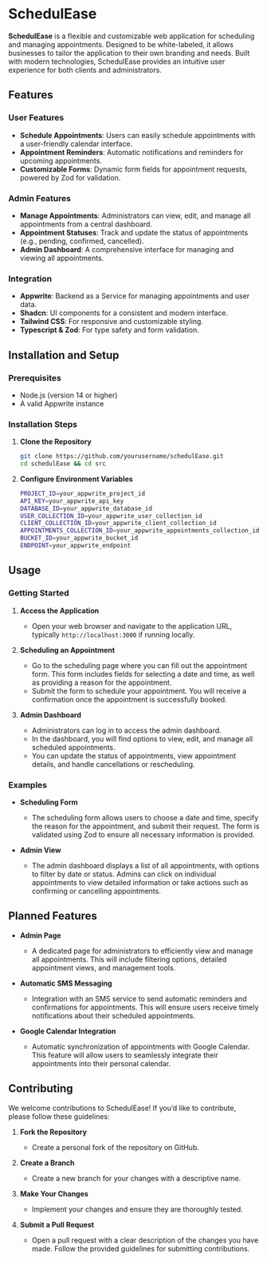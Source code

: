 # SchedulEase

**SchedulEase** is a flexible and customizable web application for scheduling and managing appointments. Designed to be white-labeled, it allows businesses to tailor the application to their own branding and needs. Built with modern technologies, SchedulEase provides an intuitive user experience for both clients and administrators.

## Features

### User Features

- **Schedule Appointments**: Users can easily schedule appointments with a user-friendly calendar interface.
- **Appointment Reminders**: Automatic notifications and reminders for upcoming appointments.
- **Customizable Forms**: Dynamic form fields for appointment requests, powered by Zod for validation.

### Admin Features

- **Manage Appointments**: Administrators can view, edit, and manage all appointments from a central dashboard.
- **Appointment Statuses**: Track and update the status of appointments (e.g., pending, confirmed, cancelled).
- **Admin Dashboard**: A comprehensive interface for managing and viewing all appointments.

### Integration

- **Appwrite**: Backend as a Service for managing appointments and user data.
- **Shadcn**: UI components for a consistent and modern interface.
- **Tailwind CSS**: For responsive and customizable styling.
- **Typescript & Zod**: For type safety and form validation.

## Installation and Setup

### Prerequisites

- Node.js (version 14 or higher)
- A valid Appwrite instance

### Installation Steps

1. **Clone the Repository**
   ```bash
   git clone https://github.com/yourusername/schedulEase.git
   cd schedulEase && cd src
   ```
1. **Configure Environment Variables**
   ```bash
   PROJECT_ID=your_appwrite_project_id
   API_KEY=your_appwrite_api_key
   DATABASE_ID=your_appwrite_database_id
   USER_COLLECTION_ID=your_appwrite_user_collection_id
   CLIENT_COLLECTION_ID=your_appwrite_client_collection_id
   APPOINTMENTS_COLLECTION_ID=your_appwrite_appointments_collection_id
   BUCKET_ID=your_appwrite_bucket_id
   ENDPOINT=your_appwrite_endpoint
   ```

## Usage

### Getting Started

1. **Access the Application**

   - Open your web browser and navigate to the application URL, typically `http://localhost:3000` if running locally.

2. **Scheduling an Appointment**

   - Go to the scheduling page where you can fill out the appointment form. This form includes fields for selecting a date and time, as well as providing a reason for the appointment.
   - Submit the form to schedule your appointment. You will receive a confirmation once the appointment is successfully booked.

3. **Admin Dashboard**
   - Administrators can log in to access the admin dashboard.
   - In the dashboard, you will find options to view, edit, and manage all scheduled appointments.
   - You can update the status of appointments, view appointment details, and handle cancellations or rescheduling.

### Examples

- **Scheduling Form**

  - The scheduling form allows users to choose a date and time, specify the reason for the appointment, and submit their request. The form is validated using Zod to ensure all necessary information is provided.

- **Admin View**
  - The admin dashboard displays a list of all appointments, with options to filter by date or status. Admins can click on individual appointments to view detailed information or take actions such as confirming or cancelling appointments.

## Planned Features

- **Admin Page**

  - A dedicated page for administrators to efficiently view and manage all appointments. This will include filtering options, detailed appointment views, and management tools.

- **Automatic SMS Messaging**

  - Integration with an SMS service to send automatic reminders and confirmations for appointments. This will ensure users receive timely notifications about their scheduled appointments.

- **Google Calendar Integration**
  - Automatic synchronization of appointments with Google Calendar. This feature will allow users to seamlessly integrate their appointments into their personal calendar.

## Contributing

We welcome contributions to SchedulEase! If you’d like to contribute, please follow these guidelines:

1. **Fork the Repository**

   - Create a personal fork of the repository on GitHub.

2. **Create a Branch**

   - Create a new branch for your changes with a descriptive name.

3. **Make Your Changes**

   - Implement your changes and ensure they are thoroughly tested.

4. **Submit a Pull Request**
   - Open a pull request with a clear description of the changes you have made. Follow the provided guidelines for submitting contributions.
